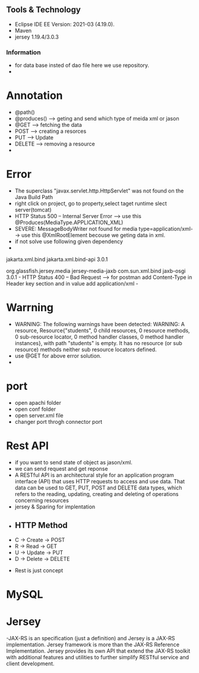 ## Tools & Technology
- Eclipse IDE EE Version: 2021-03 (4.19.0).
- Maven
- jersey 1.19.4/3.0.3

### Information
- for data base insted of dao file here we use repository.
- 

# Annotation
 + @path() 
 + @produces() --> geting and send which type of meida xml or jason
 + @GET --> fetching the data
 + POST --> creating a resorces
 + PUT --> Update
 + DELETE --> removing a resource
 + 


# Error
- The superclass "javax.servlet.http.HttpServlet" was not found on the Java Build Path
-  right click on project, go to property,select taget runtime slect server(tomcat)
-  HTTP Status 500 – Internal Server Error --> use this @Produces(MediaType.APPLICATION_XML)
-  SEVERE: MessageBodyWriter not found for media type=application/xml--> use this @XmlRootElement becouse we geting data in xml.
-  if not solve use following given dependency
-  <dependency>
 <groupId>jakarta.xml.bind</groupId>
 <artifactId>jakarta.xml.bind-api</artifactId>
 <version>3.0.1</version>
</dependency>

<dependency>
 <groupId>org.glassfish.jersey.media</groupId>
 <artifactId>jersey-media-jaxb</artifactId>
</dependency>
 
<dependency>
 <groupId>com.sun.xml.bind</groupId>
 <artifactId>jaxb-osgi</artifactId>
 <version>3.0.1</version>
</dependency>
- HTTP Status 400 – Bad Request --> for postman add Content-Type in Header key section and in value add application/xml
- 


# Warrning
+ WARNING: The following warnings have been detected: WARNING: A resource, Resource{"students", 0 child resources, 0 resource methods, 0 sub-resource locator, 0 method handler classes, 0 method handler instances}, with path "students" is empty. It has no resource (or sub resource) methods neither sub resource locators defined.
+ use @GET for above error solution.
+ 

# port
- open apachi folder 
- open conf folder
- open server.xml file 
- changer port throgh connector port

# Rest API
- if you want to send state of object as jason/xml.
- we can send request and get reponse
- A RESTful API is an architectural style for an application program interface (API) that uses HTTP requests to access and use data. That data can be used to GET, PUT, POST and DELETE data types, which refers to the reading, updating, creating and deleting of operations concerning resources
- jersey & Sparing for implentation 
-  ## HTTP Method
 + C -> Create -> POST
 + R -> Read -> GET
 + U -> Update -> PUT
 + D -> Delete -> DELETE
- Rest is just concept 

# MySQL 

# Jersey
-JAX-RS is an specification (just a definition) and Jersey is a JAX-RS implementation. Jersey framework is more than the JAX-RS Reference Implementation. Jersey provides its own API that extend the JAX-RS toolkit with additional features and utilities to further simplify RESTful service and client development.


